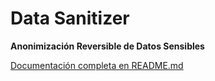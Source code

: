 # Data Sanitizer

**Anonimización Reversible de Datos Sensibles**

[Documentación completa en README.md](./README.md)
